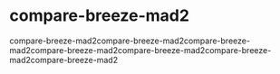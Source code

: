 # compare-breeze-mad2
compare-breeze-mad2compare-breeze-mad2compare-breeze-mad2compare-breeze-mad2compare-breeze-mad2compare-breeze-mad2compare-breeze-mad2
